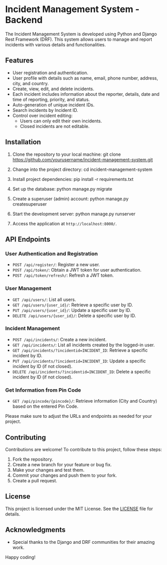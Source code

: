 # Incident Management System - Backend 

The Incident Management System is developed using Python and Django Rest Framework (DRF). This system allows users to manage and report incidents with various details and functionalities.

## Features

- User registration and authentication.
- User profile with details such as name, email, phone number, address, city, and country.
- Create, view, edit, and delete incidents.
- Each incident includes information about the reporter, details, date and time of reporting, priority, and status.
- Auto-generation of unique incident IDs.
- Search incidents by Incident ID.
- Control over incident editing:
  - Users can only edit their own incidents.
  - Closed incidents are not editable.

## Installation

1. Clone the repository to your local machine:
   git clone https://github.com/yourusername/incident-management-system.git


2. Change into the project directory:
   cd incident-management-system

3. Install project dependencies:
   pip install -r requirements.txt
   
4. Set up the database:
  python manage.py migrate

5. Create a superuser (admin) account:
  python manage.py createsuperuser

6. Start the development server:
  python manage.py runserver

7. Access the application at `http://localhost:8000/`.

## API Endpoints

### User Authentication and Registration
- `POST /api/register/`: Register a new user.
- `POST /api/token/`: Obtain a JWT token for user authentication.
- `POST /api/token/refresh/`: Refresh a JWT token.

### User Management
- `GET /api/users/`: List all users.
- `GET /api/users/{user_id}/`: Retrieve a specific user by ID.
- `PUT /api/users/{user_id}/`: Update a specific user by ID.
- `DELETE /api/users/{user_id}/`: Delete a specific user by ID.

### Incident Management
- `POST /api/incidents/`: Create a new incident.
- `GET /api/incidents/`: List all incidents created by the logged-in user.
- `GET /api/incidents/?incidentid=INCIDENT_ID`: Retrieve a specific incident by ID.
- `PUT /api/incidents/?incidentid=INCIDENT_ID`: Update a specific incident by ID (if not closed).
- `DELETE /api/incidents/?incidentid=INCIDENT_ID`: Delete a specific incident by ID (if not closed).

### Get Information from Pin Code
- `GET /api/pincode/{pincode}/`: Retrieve information (City and Country) based on the entered Pin Code.

Please make sure to adjust the URLs and endpoints as needed for your project.

## Contributing

Contributions are welcome! To contribute to this project, follow these steps:

1. Fork the repository.
2. Create a new branch for your feature or bug fix.
3. Make your changes and test them.
4. Commit your changes and push them to your fork.
5. Create a pull request.

## License

This project is licensed under the MIT License. See the [LICENSE](LICENSE) file for details.

## Acknowledgments

- Special thanks to the Django and DRF communities for their amazing work.

Happy coding!
